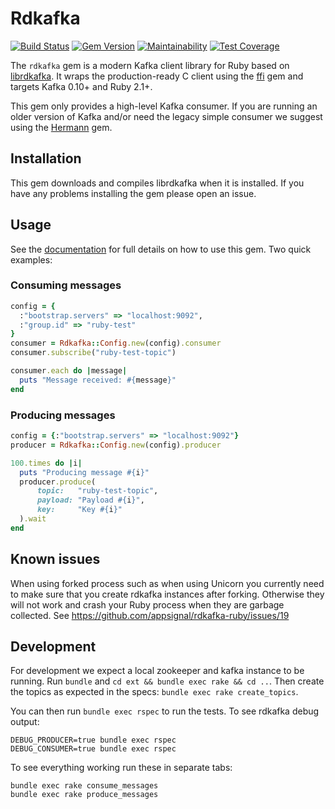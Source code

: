 # Rdkafka

[![Build Status](https://travis-ci.org/appsignal/rdkafka-ruby.svg?branch=master)](https://travis-ci.org/appsignal/rdkafka-ruby)
[![Gem Version](https://badge.fury.io/rb/rdkafka.svg)](https://badge.fury.io/rb/rdkafka)
[![Maintainability](https://api.codeclimate.com/v1/badges/ecb1765f81571cccdb0e/maintainability)](https://codeclimate.com/github/appsignal/rdkafka-ruby/maintainability)
[![Test Coverage](https://api.codeclimate.com/v1/badges/ecb1765f81571cccdb0e/test_coverage)](https://codeclimate.com/github/appsignal/rdkafka-ruby/test_coverage)

The `rdkafka` gem is a modern Kafka client library for Ruby based on
[librdkafka](https://github.com/edenhill/librdkafka/).
It wraps the production-ready C client using the [ffi](https://github.com/ffi/ffi)
gem and targets Kafka 0.10+ and Ruby 2.1+.

This gem only provides a high-level Kafka consumer. If you are running
an older version of Kafka and/or need the legacy simple consumer we
suggest using the [Hermann](https://github.com/reiseburo/hermann) gem.

## Installation

This gem downloads and compiles librdkafka when it is installed. If you
have any problems installing the gem please open an issue.

## Usage

See the [documentation](http://www.rubydoc.info/github/thijsc/rdkafka-ruby/master) for full details on how to use this gem. Two quick examples:

### Consuming messages

```ruby
config = {
  :"bootstrap.servers" => "localhost:9092",
  :"group.id" => "ruby-test"
}
consumer = Rdkafka::Config.new(config).consumer
consumer.subscribe("ruby-test-topic")

consumer.each do |message|
  puts "Message received: #{message}"
end
```

### Producing messages

```ruby
config = {:"bootstrap.servers" => "localhost:9092"}
producer = Rdkafka::Config.new(config).producer

100.times do |i|
  puts "Producing message #{i}"
  producer.produce(
      topic:   "ruby-test-topic",
      payload: "Payload #{i}",
      key:     "Key #{i}"
  ).wait
end
```

## Known issues

When using forked process such as when using Unicorn you currently need
to make sure that you create rdkafka instances after forking. Otherwise
they will not work and crash your Ruby process when they are garbage
collected. See https://github.com/appsignal/rdkafka-ruby/issues/19

## Development

For development we expect a local zookeeper and kafka instance to be
running. Run `bundle` and `cd ext && bundle exec rake && cd ..`. Then
create the topics as expected in the specs: `bundle exec rake create_topics`.

You can then run `bundle exec rspec` to run the tests. To see rdkafka
debug output:

```
DEBUG_PRODUCER=true bundle exec rspec
DEBUG_CONSUMER=true bundle exec rspec
```

To see everything working run these in separate tabs:

```
bundle exec rake consume_messages
bundle exec rake produce_messages
```
